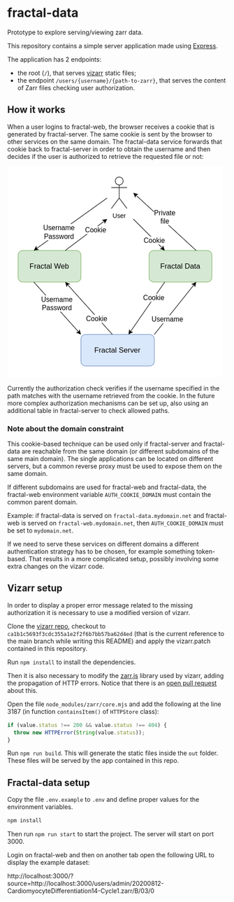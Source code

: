 # fractal-data

Prototype to explore serving/viewing zarr data.

This repository contains a simple server application made using [Express](https://expressjs.com/).

The application has 2 endpoints:

* the root (`/`), that serves [vizarr](https://github.com/hms-dbmi/vizarr) static files;
* the endpoint `/users/{username}/{path-to-zarr}`, that serves the content of Zarr files checking user authorization.

## How it works

When a user logins to fractal-web, the browser receives a cookie that is generated by fractal-server. The same cookie is sent by the browser to other services on the same domain. The fractal-data service forwards that cookie back to fractal-server in order to obtain the username and then decides if the user is authorized to retrieve the requested file or not:

![Fractal Data cookie flow](./fractal-data-cookie-flow.png)

Currently the authorization check verifies if the username specified in the path matches with the username retrieved from the cookie. In the future more complex authorization mechanisms can be set up, also using an additional table in fractal-server to check allowed paths.

### Note about the domain constraint

This cookie-based technique can be used only if fractal-server and fractal-data are reachable from the same domain (or different subdomains of the same main domain). The single applications can be located on different servers, but a common reverse proxy must be used to expose them on the same domain.

If different subdomains are used for fractal-web and fractal-data, the fractal-web environment variable `AUTH_COOKIE_DOMAIN` must contain the common parent domain.

Example: if fractal-data is served on `fractal-data.mydomain.net` and fractal-web is served on `fractal-web.mydomain.net`, then `AUTH_COOKIE_DOMAIN` must be set to `mydomain.net`.

If we need to serve these services on different domains a different authentication strategy has to be chosen, for example something token-based. That results in a more complicated setup, possibly involving some extra changes on the vizarr code.

## Vizarr setup

In order to display a proper error message related to the missing authorization it is necessary to use a modified version of vizarr.

Clone the [vizarr repo](https://github.com/hms-dbmi/vizarr), checkout to `ca1b1c5693f3cdc355a1e2f2f6b7bb57ba62d4ed` (that is the current reference to the main branch while writing this README) and apply the vizarr.patch contained in this repository.

Run `npm install` to install the dependencies.

Then it is also necessary to modify the [zarr.js](https://github.com/gzuidhof/zarr.js) library used by vizarr, adding the propagation of HTTP errors. Notice that there is an [open pull request](https://github.com/gzuidhof/zarr.js/pull/151) about this.

Open the file `node_modules/zarr/core.mjs` and add the following at the line 3187 (in function `containsItem()` of `HTTPStore` class):

```javascript
if (value.status !== 200 && value.status !== 404) {
  throw new HTTPError(String(value.status));
}
```

Run `npm run build`. This will generate the static files inside the `out` folder. These files will be served by the app contained in this repo.

## Fractal-data setup

Copy the file `.env.example` to `.env` and define proper values for the environment variables.

```bash
npm install
```

Then run `npm run start` to start the project. The server will start on port 3000.

Login on fractal-web and then on another tab open the following URL to display the example dataset:

http://localhost:3000/?source=http://localhost:3000/users/admin/20200812-CardiomyocyteDifferentiation14-Cycle1.zarr/B/03/0
